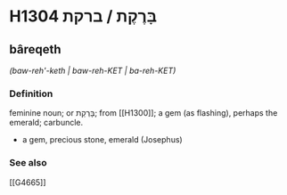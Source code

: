 # H1304 בָּרֶקֶת / ברקת

## bâreqeth

_(baw-reh'-keth | baw-reh-KET | ba-reh-KET)_

### Definition

feminine noun; or בָּרְקַת; from [[H1300]]; a gem (as flashing), perhaps the emerald; carbuncle.

- a gem, precious stone, emerald (Josephus)
### See also

[[G4665]]

